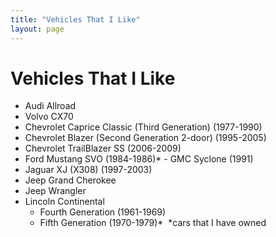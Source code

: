 ```yaml
---
title: "Vehicles That I Like"
layout: page
---
```


# Vehicles That I Like

- Audi Allroad
- Volvo CX70
- Chevrolet Caprice Classic (Third Generation) (1977-1990)
- Chevrolet Blazer (Second Generation 2-door) (1995-2005)
- Chevrolet TrailBlazer SS (2006-2009)
- Ford Mustang SVO (1984-1986)* - GMC Syclone (1991)
- Jaguar XJ (X308) (1997-2003)
- Jeep Grand Cherokee
- Jeep Wrangler
- Lincoln Continental
	- Fourth Generation (1961-1969)
	- Fifth Generation (1970-1979)* 
*cars that I have owned